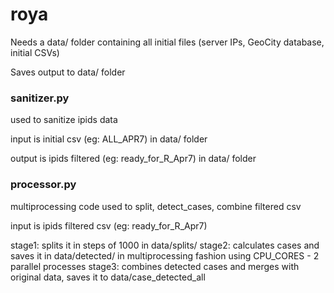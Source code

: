 # roya

Needs a data/ folder containing all initial files (server IPs, GeoCity database, initial CSVs)

Saves output to data/ folder

### sanitizer.py
used to sanitize ipids data

input is initial csv (eg: ALL_APR7) in data/ folder

output is ipids filtered (eg: ready_for_R_Apr7) in data/ folder


### processor.py
multiprocessing code used to split, detect_cases, combine filtered csv

input is ipids filtered csv (eg: ready_for_R_Apr7)

stage1: splits it in steps of 1000 in data/splits/
stage2: calculates cases and saves it in data/detected/ in multiprocessing fashion using CPU_CORES - 2 parallel processes
stage3: combines detected cases and merges with original data, saves it to data/case_detected_all


